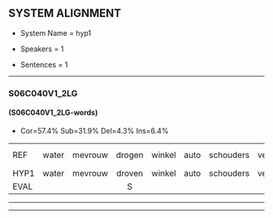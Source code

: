 
## SYSTEM ALIGNMENT

- System Name = hyp1

- Speakers = 1

- Sentences = 1

---

### S06C040V1_2LG

#### (S06C040V1_2LG-words)

- Cor=57.4%	Sub=31.9%	Del=4.3%	Ins=6.4%

|  |  |  |  |  |  |  |  |  |  |  |  |  |  |  |  |  |  |  |  |  |  |  |  |  |  |  |  |  |  |  |  |  |  |  |  |  |  |  |  |  |  |  |  |  |  |  |  |
|:--- |:---:|:---:|:---:|:---:|:---:|:---:|:---:|:---:|:---:|:---:|:---:|:---:|:---:|:---:|:---:|:---:|:---:|:---:|:---:|:---:|:---:|:---:|:---:|:---:|:---:|:---:|:---:|:---:|:---:|:---:|:---:|:---:|:---:|:---:|:---:|:---:|:---:|:---:|:---:|:---:|:---:|:---:|:---:|:---:|:---:|:---:|:---:|
| REF | water | mevrouw | drogen | winkel | auto | schouders | verhaal | koning | moeilijk | speelplaats | drinken | hoofdpijn | regen | vliegtuig | stoppen | opnieuw | * | gooien | sneeuwen | moeder |  |  | liedje | potlood | fietsbel | vinger | * | dichtbij*(dichterbij) | meisje | *s | chauffeur | muziek | waarom |  | scheuren | lawaai | zwemmen | vuurwerk | appel | cola | kussen | eerste | circus | kleuren | voetbal | * | vlinder |
| HYP1 | water | mevrouw | droven | winkel | auto | schouders | verhaal | kconing | moelijk | speelplaats | drinken | hoofdpijn | regen | vliegtuig | stoppen | opnieuw | goa | gooien | sneeuwen | moeder | leet | je | potloud | vit | e | vinger | dichtdichtter | bij | meisje |  | chauffeur | muziek | waarom | cheuren | wawy | s | wemen | vuurwerk | appel | koa | kusen | eerste | circus | kleuren | voetbal |  | vrinde |
| EVAL |  |  | S |  |  |  |  | S | S |  |  |  |  |  |  |  | S |  |  |  | I | I | S | S | S |  | S | S |  | D |  |  |  | I | S | S | S |  |  | S | S |  |  |  |  | D | S |
---

---
